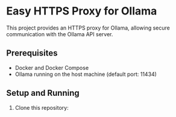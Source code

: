 # Easy HTTPS Proxy for Ollama

This project provides an HTTPS proxy for Ollama, allowing secure communication with the Ollama API server.

## Prerequisites

- Docker and Docker Compose
- Ollama running on the host machine (default port: 11434)

## Setup and Running

1. Clone this repository: